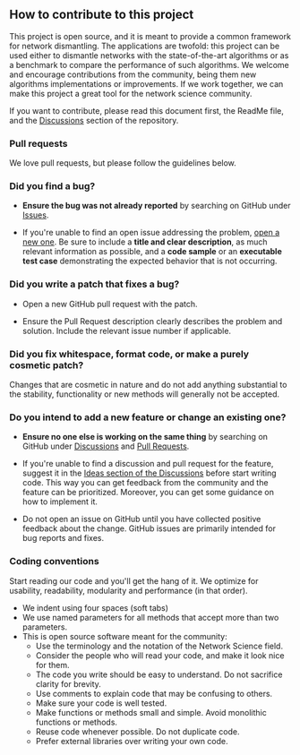 ## How to contribute to this project

This project is open source, and it is meant to provide a common framework for network dismantling.
The applications are twofold: this project can be used either to dismantle networks with the state-of-the-art algorithms or as a benchmark to compare the performance of such algorithms.
We welcome and encourage contributions from the community, being them new algorithms implementations or improvements.
If we work together, we can make this project a great tool for the network science community.

If you want to contribute, please read this document first, the ReadMe file, and the [Discussions](https://github.com/NetworkDismantling/review/discussions) section of the repository.

### Pull requests

We love pull requests, but please follow the guidelines below.

### **Did you find a bug?**

* **Ensure the bug was not already reported** by searching on GitHub under [Issues](https://github.com/NetworkDismantling/review/issues).

* If you're unable to find an open issue addressing the problem, [open a new one](https://github.com/NetworkDismantling/review/issues/new). Be sure to include a **title and clear description**, as much relevant information as possible, and a **code sample** or an **executable test case** demonstrating the expected behavior that is not occurring.


### **Did you write a patch that fixes a bug?**

* Open a new GitHub pull request with the patch.

* Ensure the Pull Request description clearly describes the problem and solution. Include the relevant issue number if applicable.

### **Did you fix whitespace, format code, or make a purely cosmetic patch?**

Changes that are cosmetic in nature and do not add anything substantial to the stability, functionality or new methods will generally not be accepted.

### **Do you intend to add a new feature or change an existing one?**

* **Ensure no one else is working on the same thing** by searching on GitHub under [Discussions](https://github.com/NetworkDismantling/review/discussions) and [Pull Requests](https://github.com/NetworkDismantling/review/pulls).

* If you're unable to find a discussion and pull request for the feature, suggest it in the [Ideas section of the Discussions](https://github.com/NetworkDismantling/review/discussions/categories/ideas) before start writing code. This way you can get feedback from the community and the feature can be prioritized. Moreover, you can get some guidance on how to implement it.

* Do not open an issue on GitHub until you have collected positive feedback about the change. GitHub issues are primarily intended for bug reports and fixes.


### Coding conventions

Start reading our code and you'll get the hang of it. We optimize for usability, readability, modularity and performance (in that order).

  * We indent using four spaces (soft tabs)
  * We use named parameters for all methods that accept more than two parameters.
  * This is open source software meant for the community:
    * Use the terminology and the notation of the Network Science field.
    * Consider the people who will read your code, and make it look nice for them. 
    * The code you write should be easy to understand. Do not sacrifice clarity for brevity.
    * Use comments to explain code that may be confusing to others.
    * Make sure your code is well tested.
    * Make functions or methods small and simple. Avoid monolithic functions or methods.
    * Reuse code whenever possible. Do not duplicate code. 
    * Prefer external libraries over writing your own code.


